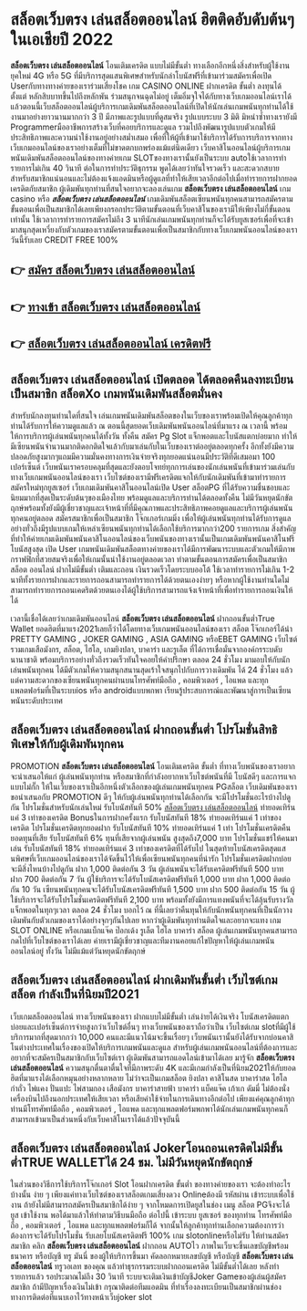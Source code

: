 # สล็อตเว็บตรง เล่นสล็อตออนไลน์  ฮิตติดอับดับต้นๆ ในเอเชียปี 2022

**สล็อตเว็บตรง เล่นสล็อตออนไลน์** โอนเติมเครดิต แบบไม่มีขั้นต่ำ  ทางเลือกอีกหนึ่งสิ่งสำหรับผู้ใช้งานยุคใหม่ 4G หรือ 5G ที่มีบริการสุดแสนพิเศษสำหรับนักล่าโบนัสฟรีที่เข้ามาร่วมสมัครเพื่อเปิด Userกับทางทางค่ายของเราร่วมเสี่ยงโชค เกม CASINO ONLINE ฝากเครดิต ขั้นต่ำ ลงทุนได้ตั้งแต่ หลักสิบบาทขึ้นไปถึงหลักพัน ร่วมสนุกจนฉุดไม่อยู่ เต็มอิ่มจุใจได้กับทางเว็บเกมออนไลน์เราได้แล้วตอนนี้เว็บสล็อตออนไลน์ผู้บริการเกมเดิมพันสล็อตออนไลน์ที่เปิดให้นักเล่นเกมพนันทุกท่านได้ใช้งานมาอย่างยาวนานมากกว่า 3 ปี มีภาพและรูปแบบที่ดูสมจริง รูปแบบระบบ 3 มิติ
มิหนำซ้ำทางเรายังมี Programmerมืออาชีพการสร้างเว็บที่คอยบริการและดูแล  รวมไปถึงพัฒนารูปแบบตัวเกมให้มีประสิทธิภาพและความน่าใช้งานอยู่อย่างสม่ำเสมอ เพื่อที่ให้ผู้ที่เข้ามาใช้บริการได้รับการบริการจากทางเว็บเกมออนไลน์ของเราอย่างเต็มที่ไม่ขาดตกบกพร่องแม้แต่นิดเดียว เว็บคาสิโนออนไลน์ผู้บริการเกมพนันเดิมพันสล็อตออนไลน์ของทางค่ายเกม  SLOTของทางเรานั้นยังเป็นระบบ autoใช้เวลาการทำรายการไม่เกิน 40 วินาที ต่อในการทำประวัติธุกรรม พูดได้เลยว่าทันใจรวดเร็ว และสะดวกสบายสำหรับสมาชิกแน่นอนและไม่ต้องแจ้งแอดมินหรือผู้ดูแลที่ทำให้เสียเวลาอีกต่อไปเมื่อทำรายการฝากยอดเครดิตกับสมาชิก
ผู้เดิมพันทุกท่านที่สนใจอยากจะลองเล่นเกม **สล็อตเว็บตรง เล่นสล็อตออนไลน์** เกม casino  หรือ ***สล็อตเว็บตรง เล่นสล็อตออนไลน์*** เกมเดิมพันสล็อตเซียนพนันทุกคนสามารถสมัครตามขั้นตอนเพื่อเป็นสมาชิกได้เลยเพียงกรอกประวัติตามขั้นตอนที่เว็บคาสิโนของเรามีให้เพียงไม่กี่ขั้นตอนเท่านั้น ใช้เวลาการทำรายการสมัครไม่ถึง 3 นาทีนักเล่นเกมพนันทุกท่านก็จะได้รับยูสเซอร์เพื่อที่จะเข้ามาสนุกสุดเหวี่ยงกับตัวเกมของเราสมัครตามขั้นตอนเพื่อเป็นสมาชิกกับทางเว็บเกมพนันออนไลน์ของเราวันนี้รับเลย CREDIT FREE 100%

## 👉 [สมัคร สล็อตเว็บตรง เล่นสล็อตออนไลน์](https://archa888.com/)
## 👉 [ทางเข้า สล็อตเว็บตรง เล่นสล็อตออนไลน์](https://archa888.com/)
## 👉 [สล็อตเว็บตรง เล่นสล็อตออนไลน์ เครดิตฟรี](https://archa888.com/)

## สล็อตเว็บตรง เล่นสล็อตออนไลน์ เปิดตลอด ได้ตลอดคืนลงทะเบียนเป็นสมาชิก สล็อตXo เกมพนันเดิมพันสล็อตมั่นคง

สำหรับนักลงทุนท่านใดที่สนใจ เล่นเกมพนันเดิมพันสล็อตของในเว็บของเราพร้อมเปิดให้คุณลูกค้าทุกท่านได้รับการให้ความดูแลแล้ว ณ ตอนนี้สุดยอดเว็บเดิมพันพนันออนไลน์ที่มาแรง ณ เวลานี้ พร้อมให้การบริการผู้เล่นพนันทุกคนได้ทั้งวัน ทั้งคืน สมัคร  Pg Slot แจ็กพอตและโบนัสแตกบ่อยมาก ทำให้มีเซียนพนันจำนวนมากติดอกติดใจแล้วกับมาเล่นกับในเว็บของเราต่ออยู่ตลอดทุกครั้ง อีกทั้งยังมีความปลอดภัยสูงมากๆแถมมีความมั่นคงทางการเงินจ่ายจริงทุกยอดแน่นอนมีประวัติที่ดีเสมอมา 100 เปอร์เซ็นต์ เว็บพนันเราครอบคลุมที่สุดและยังตอบโจทย์ทุกการเล่นของนักเล่นพนันที่เข้ามาร่วมเล่นกับทางเว็บเกมพนันออนไลน์ของเรา
เว็บไซต์ของเรามีฟรีเครดิตแจกให้กับนักเดิมพันที่เข้ามาทำรายการสมัครใหม่ทุกยูสเซอร์ เว็บเกมเดิมพันคาสิโนออนไลน์เปิด User สล็อตPG ที่ได้รับความชื่นชอบและนิยมมากที่สุดเป็นระดับต้นๆของเมืองไทย พร้อมดูแลและบริการท่านได้ตลอดทั้งคืน ไม่มีวันหยุดนักขัตฤกษ์พร้อมทั้งยังมีผู้เชี่ยวชาญและเจ้าหน้าที่ที่มีคุณภาพและประสิทธิภาพคอยดูแลและบริการผู้เล่นพนันทุกคนอยู่ตลอด สมัครสมาชิกเพื่อเป็นสมาชิก โจ๊กเกอร์เกมมิ่ง เพื่อให้ผู้เล่นพนันทุกท่านได้รับการดูแลอย่างทั่วถึงมีรูปแบบเกมให้เหล่าเซียนพนันทุกท่านได้เลือกใช้บริการมากกว่า200 รายการเกม
สิ่งสำคัญที่ทำให้ค่ายเกมเดิมพันพนันคาสิโนออนไลน์ของเว็บพนันของทางเรานั้นเป็นเกมเดิมพันพนันคาสิโนฟรีโบนัสสูงสุด เปิด User  เกมพนันเดิมพันสล็อตทางค่ายของเราได้มีการพัฒนาระบบและตัวเกมให้มีภาพกราฟฟิกที่สวยสมจริงเพื่อให้เกมนั้นน่าใช้งานอยู่ตลอดเวลา ทำตามขั้นตอนการสมัครเพื่อเป็นสมาชิก สล็อต ออนไลน์ ฝากไม่มีขั้นต่ำ เติมและถอน เงินรวดเร็วโดยระบบออโต้ ใช้เวลาทำรายการไม่เกิน 1-2 นาทีทั้งรายการฝากและรายการถอนสามารถทำรายการได้ด้วยตนเองง่ายๆ หรือหากผู้ใช้งานท่านใดไม่สามารถทำรายการถอนเคดริตด้วยตนเองได้ผู้ใช้บริการสามารถแจ้งเจ้าหน้าที่เพื่อทำรายการถอนเงินให้ได้

เวลานี้เชื่อได้เลยว่าเกมเดิมพันออนไลน์ **สล็อตเว็บตรง เล่นสล็อตออนไลน์** ฝากถอนขั้นต่ำTrue Wallet ยอดฮิตที่มาแรง2021เลยก็ว่าได้โดยทางเว็บเกมพนันออนไลน์ของเรา สล็อต โจ๊กเกอร์ได้นำ PRETTY GAMING , JOKER GAMING , ASIA GAMING หรือEBET GAMING เว็บไซต์รวมเกมเสือมังกร, สล็อต, ไฮโล, เกมยิงปลา, บาคาร่า และรูเล็ต ที่ได้การเชื่อมั่นจากองค์กรระบดับนานาชาติ พร้อมบริการอย่างทั่วถึงรวดเร็วทันใจคอยให้คำปรึกษา ตลอด 24 ชั่วโมง มามอบให้กับนักเล่นพนันทุกคน ได้มีตัวเกมให้ความสนุกสนานสุดเร้าใจสนุกไปกับการวางเดิมพัน ได้ 24 ชั่วโมง แล้วแต่ความสะดวกของเซียนพนันทุกคนผ่านบนโทรศัพท์มือถือ , คอมพิวเตอร์ , ไอแพด และทุกแพลตฟอร์มที่เป็นระบบios หรือ androidแบบพกพา เรียนรู้ประสบการณ์และพัฒนาสู่การเป็นเซียนพนันระดับประเทศ

## สล็อตเว็บตรง เล่นสล็อตออนไลน์ ฝากถอนขั้นต่ำ โปรโมชั่นสิทธิพิเศษให้กับผู้เดิมพันทุกคน

 PROMOTION  **สล็อตเว็บตรง เล่นสล็อตออนไลน์** โอนเติมเครดิต ขั้นต่ำ ที่ทางเว็บพนันของเราอยากจะนำเสนอให้แก่  ผู้เล่นพนันทุกท่าน หรือสมาชิกที่กำลังอยากหาเว็บไซต์พนันที่มี โบนัสดีๆ และการแจกแบบไม่กั๊ก ให้ในเว็บของเราเป็นอีกหนึ่งตัวเลือกของผู้เล่นเกมพนันทุกคน PGสล็อต เว็บเดิมพันของเรา ขอนำเสนอกับ PROMOTION ดีๆ ให้กับผู้เล่นพนันทุกท่านได้เลือกกัน จะมีโปรโมชั่นอะไรบ้างไปดูกัน
โปรโมชั่นสำหรับนักเล่นใหม่ รับโบนัสทันที 50% [สล็อตเว็บตรง เล่นสล็อตออนไลน์](https://archa888.com/) ทำยอดเทิร์นแค่ 3 เท่าของเครดิต
Bonusในการฝากครั้งแรก รับโบนัสทันที 18% ทำยอดเทิร์นแค่ 1 เท่าของเครดิต
โปรโมชั่นเครดิตทุกยอดฝาก รับโบนัสทันที 10% ทำยอดเทิร์นแค่ 1 เท่า
โปรโมชั่นเครดิตคืนยอดทุนที่เสีย รับโบนัสทันที 6% ทุนที่เสียจากผู้เล่นพนัน สูงสุดถึง7,000 บาท
โปรโมชั่นแชร์ให้คนมาเล่น รับโบนัสทันที 18% ทำยอดเทิร์นแค่ 3 เท่าของเครดิตที่ได้รับไป
ในสุดท้ายโบนัสเครดิตสุดแสนพิศษที่เว็บเกมออนไลน์ของเราได้จัดขึ้นไว้ให้เพื่อเซียนพนันทุกคนที่น่ารัก โปรโมชั่นเครดิตฝากบ่อย จะมีสิ่งไหนบ้างไปดูกัน
ฝาก 1,000 ติดต่อกัน 3 วัน ผู้เล่นพนันจะได้รับเครดิตฟรีทันที 500 บาท
ฝาก 700 ติดต่อกัน 7 วัน ผู้ใช้บริการจะได้รับโบนัสเครดิตฟรีทันที 1,000 บาท
ฝาก 1,000 ติดต่อกัน 10 วัน เซียนพนันทุกคนจะได้รับโบนัสเครดิตฟรีทันที 1,500 บาท
ฝาก 500 ติดต่อกัน 15 วัน ผู้ใช้บริการจะได้รับโปรโมชั่นเครดิตฟรีทันที 2,100 บาท
พร้อมทั้งยังมีการแทงพนันที่จะได้ลุ้นรับรางวัลแจ็กพอตในทุกๆเวลา ตลอด 24 ชั่วโมง บอกไว้ ณ ที่นี้เลยว่าคืนทุนให้กับนักพนันทุกคนที่เป็นนักวางเดิมพันกับตัวเกมของเราได้อย่างจุกๆกันไปเลย หากว่าผู้เดิมพันทุกท่านติดใจและอยากจะแทง เกม SLOT ONLINE  หรือเกมแบ็กแจ๊ค ป๊อกเด้ง รูเล็ต ไฮโล บาคาร่า สล็อต ผู้เล่นเกมพนันทุกคนสามารถกดไปที่เว็บไซต์ของเราได้เลย ค่ายเรามีผู้เชี่ยวชาญและทีมงานคอยแก้ไขปัญหาให้ผู้เล่นเกมพนันออนไลน์อยู่ ทั้งวัน ไม่มีแม้แต่วันหยุดนักขัตฤกษ์

## สล็อตเว็บตรง เล่นสล็อตออนไลน์ ฝากเดิมพันขั้นต่ำ  เว็บไซต์เกมสล็อต กำลังเป็นที่นิยมปี2021

เว็บเกมสล็อตออนไลน์ ทางเว็บพนันของเรา ฝากแบบไม่มีขั้นต่ำ เล่นง่ายได้เงินจริง โบนัสเครดิตแตกบ่อยและเปอร์เซ็นต์การจ่ายสูงกว่าเว็บไซต์อื่นๆ ทางเว็บพนันของเราถือว่าเป็น เว็บไซต์เกม slotที่มีผู้ใช้บริการมากที่สุดมากกว่า 10,000 คนและมีแนวโน้มจะขึ้นเรื่อยๆ เว็บพนันเรานั้นยังได้รับจากบ่อนคาสิโนต่างประเทศในเรื่องของเปิดให้บริการเกมพนันและดูแล สำหรับผู้เล่นเกมพนันออนไลน์ที่ต้องการและอยากที่จะสมัครเป็นสมาชิกกับเว็บไซต์เรา ผู้เดิมพันสามารถแอดไลน์เข้ามาได้เลย
	มารู้จัก **สล็อตเว็บตรง เล่นสล็อตออนไลน์** ความสนุกตื่นตาตื่นใจที่มีภาพระดับ 4K และมีเกมกำลังเป็นที่นิยม2021ให้กับยอดฮิตที่มาแรงได้เลือกหมุนอย่างหลากหลาย  ไม่ว่าจะเป็นเกมสล็อต ยิงปลา คาสิโนสด บาคาร่าสด ไฮโล กำถั่ว ไพ่แคง ปั่นแปะ ไพ่สามกอง เสือมังกร บาคาร่าสายฟ้า บาคาร่า แบ็คแจ๊ค เก้าเก ดัมมี่ ไม่ต้องนั่งเครื่องบินไปถึงนอกประเทศให้เสียเวลา หรือเสียค่าใช้จ่ายในการเดินทางอีกต่อไป เพียงแค่คุณลูกค้าทุกท่านมีโทรศัพท์มือถือ , คอมพิวเตอร์ , ไอแพด และทุกแพลตฟอร์มพกพาได้นักเล่นเกมพนันทุกคนก็สามารถเข้ามาเป็นส่วนหนึ่งกับเว็บคาสิโนเราได้แล้วปัจจุบันนี้

## สล็อตเว็บตรง เล่นสล็อตออนไลน์ Jokerโอนถอนเครดิตไม่มีขั้นต่ำTRUE WALLETได้ 24 ชม. ไม่มีวันหยุดนักขัตฤกษ์

ในส่วนของวิธีการใช้บริการโจ๊กเกอร์ Slot โอนฝากเครดิต ขั้นต่ำ ของทางค่ายของเรา จะต้องทำอะไรบ้างนั้น ง่าย ๆ เพียงแค่ทางเว็บไซต์ของเราสล็อตเกมเสี่ยงดวง Onlineต้องมี รหัสผ่าน เข้าระบบเพื่อใช้งาน ถ้ายังไม่มีสามารถสมัครเป็นสมาชิกได้ง่าย ๆ จากโหมดการเปิดยูสในช่อง เมนู สล็อต PGจึงจะได้ ยูส เข้าใช้งาน พอได้มาแล้วให้ทำตามวิธีบนมือถือ ต่อไปนี้
เข้าระบบ ยูสเซอร์  ของทุกท่าน โทรศัพท์มือถือ , คอมพิวเตอร์ , ไอแพด และทุกแพลตฟอร์มก็ได้
จากนั้นให้ลูกค้าทุกท่านเลือกความต้องการว่า ต้องการจะได้รับโปรโมชั่น รับเลยโบนัสเครดิตฟรี 100% เกม slotonlineหรือไม่รับ
ให้ท่านสมัครสมาชิก คลิก **สล็อตเว็บตรง เล่นสล็อตออนไลน์** ฝากถอน AUTOไว ภาพในเว็บจะขึ้นเลขบัญชีพร้อมธนาคาร หรือบัญชี ทรู มันนี่ ของผู้ให้บริการขึ้นมา
คัดลอกหมายเลขบัญชี หรือบัญชี **สล็อตเว็บตรง เล่นสล็อตออนไลน์** ทรูวอเลท ของคุณ แล้วทำธุรกรรมระบบฝากถอนเครดิต ไม่มีขั้นต่ำได้เลย
หลังทำรายการแล้ว รอประมาณไม่ถึง 30 วินาที ระบบจะเติมเงินเข้าบัญชีJoker Gameของผู้เล่นผู้สมัครสมาชิก
ถ้ามีปัญหาเรื่องเงินไม่เข้า กรุณาติดต่อทีมแอดมิน ที่ทำเรื่องลงทะเบียนเป็นสมาชิกผ่านช่องทางการติดต่อที่แนบเอาไว้ทางหน้าเว็บjoker slot


